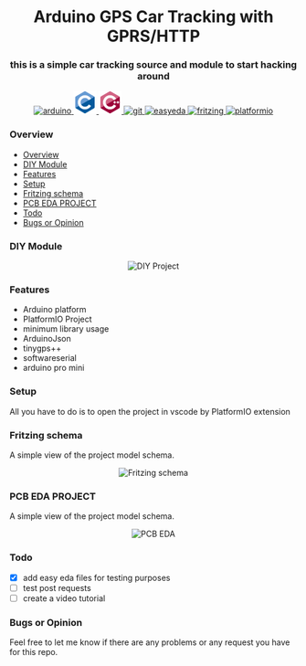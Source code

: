 <h1 align="center">Arduino GPS Car Tracking with GPRS/HTTP</h1>
<h3 align="center">this is a simple car tracking source and module to start hacking around</h3>
<p align="center">
<a href="https://www.arduino.cc/" target="_blank"> <img src="https://cdn.worldvectorlogo.com/logos/arduino-1.svg" alt="arduino" width="40" height="40"/> </a> <a href="https://www.cprogramming.com/" target="_blank"> <img src="https://raw.githubusercontent.com/devicons/devicon/master/icons/c/c-original.svg" alt="c" width="40" height="40"/> </a> <a href="https://www.w3schools.com/cpp/" target="_blank"> <img src="https://raw.githubusercontent.com/devicons/devicon/master/icons/cplusplus/cplusplus-original.svg" alt="cplusplus" width="40" height="40"/> </a> <a href="https://git-scm.com/" target="_blank"> <img src="https://www.vectorlogo.zone/logos/git-scm/git-scm-icon.svg" alt="git" width="40" height="40"/> </a> <a href="https://easyeda.com" target="_blank"> <img src="https://easyeda.com/images/easyeda-thumbnail.png?id=d5ed1fe5930602975df1" alt="easyeda" width="40" height="40"/> </a>
<a href="https://sparkfun.com/" target="_blank"> <img src="https://cdn.sparkfun.com/assets/5/3/4/3/1/52b1e48a757b7f28448b4567.png" alt="fritzing" width="40" height="40"/> </a>
  <a href="https://platformio.org" target="_blank"> <img src="https://cdn.platformio.org/images/platformio-logo.17fdc3bc.png" alt="platformio" width="40" height="40"/> </a>
</p>

### Overview
- [Overview](#overview)
- [DIY Module](#diy-module)
- [Features](#features)
- [Setup](#setup)
- [Fritzing schema](#fritzing-schema)
- [PCB EDA PROJECT](#pcb-eda-project)
- [Todo](#todo)
- [Bugs or Opinion](#bugs-or-opinion)


### DIY Module
<p align="center">
<img src="https://user-images.githubusercontent.com/29748439/136673583-055f93eb-cee4-4418-92c1-99e83a01b75a.jpg" alt="DIY Project" width="500"/>
</p>


### Features
- Arduino platform
- PlatformIO Project
- minimum library usage
- ArduinoJson
- tinygps++
- softwareserial
- arduino pro mini


### Setup
All you have to do is to open the project in vscode by PlatformIO extension

### Fritzing schema
A simple view of the project model schema.
<p align="center">
<img src="https://user-images.githubusercontent.com/29748439/136673574-8856eecd-01e0-4f14-9d45-d26bb6cd91a5.png" alt="Fritzing schema" width="500"/>
</p>


### PCB EDA PROJECT
A simple view of the project model schema.
<p align="center">
<img src="https://user-images.githubusercontent.com/29748439/136673579-a8eff939-be8e-413f-b868-9c1a2356950c.png" alt="PCB EDA" width="500"/>
</p>


### Todo
- [x] add easy eda files for testing purposes
- [ ] test post requests
- [ ] create a video tutorial

### Bugs or Opinion
Feel free to let me know if there are any problems or any request you have for this repo.
